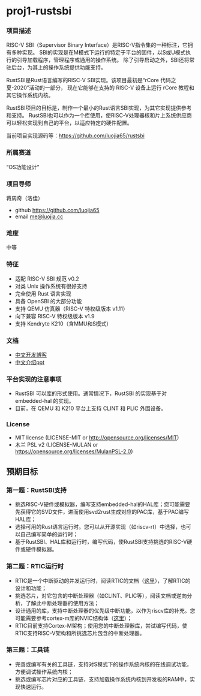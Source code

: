# proj1-rustsbi

### 项目描述

RISC-V SBI（Supervisor Binary Interface）是RISC-V指令集的一种标注，它拥有多种实现。
SBI的实现是在M模式下运行的特定于平台的固件，以S或U模式执行的引导加载程序，管理程序或通用的操作系统。
除了引导启动之外，SBI还将常驻后台，为其上的操作系统提供功能支持。

RustSBI是Rust语言编写的RISC-V SBI实现。该项目最初是“rCore 代码之夏-2020”活动的一部分，
现在它能够在支持的 RISC-V 设备上运行 rCore 教程和其它操作系统内核。

RustSBI项目的目标是，制作一个最小的Rust语言SBI实现，为其它实现提供参考和支持。
RustSBI也可以作为一个库使用，使RISC-V处理器核和片上系统供应商可以轻松实现到自己的平台，以适应特定的硬件配置。

当前项目实现源码等：https://github.com/luojia65/rustsbi

### 所属赛道

“OS功能设计”

### 项目导师

蒋周奇（洛佳）
- github https://github.com/luojia65
- email me@luojia.cc

### 难度

中等

### 特征

- 适配 RISC-V SBI 规范 v0.2
- 对类 Unix 操作系统有很好支持
- 完全使用 Rust 语言实现
- 具备 OpenSBI 的大部分功能
- 支持 QEMU 仿真器（RISC-V 特权级版本 v1.11）
- 向下兼容 RISC-V 特权级版本 v1.9
- 支持 Kendryte K210（含MMU和S模式）

### 文档

- [中文开发博客](https://github.com/luojia65/rcore-os-blog/blob/master/source/_posts/os-report-final-luojia65.md)
- [中文介绍ppt](https://github.com/luojia65/DailySchedule/blob/master/Rust%E8%AF%AD%E8%A8%80%E4%B8%8ERISC-V%E6%93%8D%E4%BD%9C%E7%B3%BB%E7%BB%9F.pdf)

### 平台实现的注意事项

- RustSBI 可以库的形式使用。通常情况下，RustSBI 的实现基于对 embedded-hal 的实现。
- 目前，在 QEMU 和 K210 平台上支持 CLINT 和 PLIC 外围设备。

### License

- MIT license (LICENSE-MIT or http://opensource.org/licenses/MIT)
- 木兰 PSL v2 (LICENSE-MULAN or https://opensource.org/licenses/MulanPSL-2.0)

## 预期目标

### 第一题：RustSBI支持

- 挑选RISC-V硬件或模拟器，编写支持embedded-hal的HAL库；您可能需要先获得它的SVD文件，进而使用svd2rust生成对应的PAC库，基于PAC编写HAL库；
- 选择可用的Rust语言运行时。您可以从开源实现（如riscv-rt）中选择，也可以自己编写简单的运行时；
- 基于RustSBI、HAL库和运行时，编写代码，使RustSBI支持挑选的RISC-V硬件或硬件模拟器。

### 第二题：RTIC运行时

- RTIC是一个中断驱动的并发运行时，阅读RTIC的文档（[这里](http://rtic.rs/)），了解RTIC的设计和功能；
- 挑选芯片，对它包含的中断处理器（如CLINT、PLIC等），阅读文档或逆向分析，了解此中断处理器的使用方法；
- 设计通用的库，支持中断处理器的优先级中断功能，以作为riscv库的补充。您可能需要参考cortex-m库的NVIC结构体（[这里](https://docs.rs/cortex-m/0.7.0/cortex_m/peripheral/struct.NVIC.html)）；
- RTIC目前支持Cortex-M架构；使用您的中断处理器库，尝试编写代码，使RTIC支持RISC-V架构和所挑选芯片包含的中断处理器。

### 第三题：工具链

- 完善或编写有关的工具链，支持对S模式下的操作系统内核的在线调试功能，方便调试操作系统内核；
- 挑选或编写芯片对应的工具链，支持加载操作系统内核到开发板的RAM中，实现快速运行。
